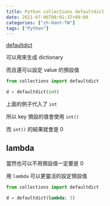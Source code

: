 ```yaml
---
title: Python collections defaultdict
date: 2021-07-06T00:01:37+09:00
categories: ["zh-Hant-TW"]
tags: ["Python"]
---
```

[defaultdict](https://docs.python.org/3/library/collections.html#defaultdict-objects)

可以用來生成 dictionary

而且還可以設定 value 的預設值

```python
from collections import defaultdict

d = defaultdict(int)
```

上面的例子代入了 `int`

所以 key 預設的值會使用 `int()`

而 `int()` 的結果就會是 0

## lambda

當然也可以不用預設值一定要是 0

用 `lambda` 可以更靈活的設定預設值

```python
from collections import defaultdict

d = defaultdict(lambda: 3)
```
